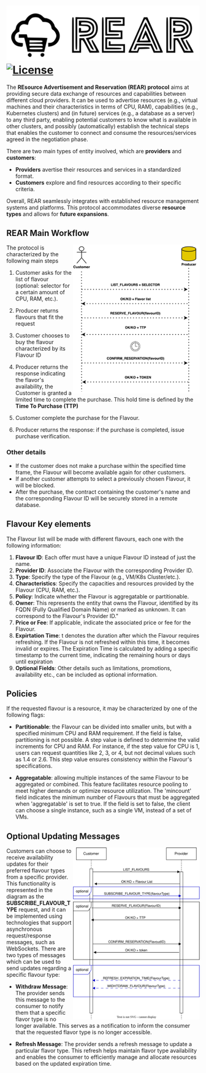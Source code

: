 ![Alt text](./images/logo.svg)
[![License](https://img.shields.io/badge/License-Apache%202.0-blue.svg)](LICENSE)
============
The **REsource Advertisement and Reservation (REAR) protocol** aims at providing secure data exchange of resources and capabilities between different cloud providers. It can be used to advertise resources (e.g., virtual machines and their characteristics in terms of CPU, RAM), capabilities (e.g., Kubernetes clusters) and (in future) services (e.g., a database as a server) to any third party, enabling potential customers to know what is available in other clusters, and possibly (automatically) establish the technical steps that enables the customer to connect and consume the resources/services agreed in the negotiation phase.

There are two main types of entity involved, which are **providers** and **customers**:
  * **Providers** avertise their resources and services in a standardized format.
  * **Customers**  explore and find resources according to their specific criteria.

Overall, REAR seamlessly integrates with established resource management systems and platforms.
This protocol accommodates diverse **resource types** and allows for **future expansions**.

## REAR Main Workflow

<img src="./images/main_workflow.png" align="right" width="330">


The protocol is characterized by the following main steps

1. Customer asks for the list of flavour (optional: selector for a certain amount of CPU, RAM, etc.).

2. Producer returns flavours that fit the request

3. Customer chooses to buy the flavour characterized by its Flavour ID

4. Producer returns the response indicating the flavor's availability, the Customer is granted a limited time to complete the purchase. This hold time is defined by the **Time To Purchase (TTP)**

5. Customer complete the purchase for the Flavour.

6. Producer returns the response: if the purchase is completed, issue purchase verification. 

### Other details

* If the customer does not make a purchase within the specified time frame, the Flavour will become available again for other customers.
* If another customer attempts to select a previously chosen Flavour, it will be blocked.
* After the purchase, the contract containing the customer's name and the corresponding Flavour ID will be securely stored in a remote database.

## Flavour Key elements

The Flavour list will be made with different flavours, each one with the following information:

1. **Flavour ID**: Each offer must have a unique Flavour ID instead of just the name.
2. **Provider ID**: Associate the Flavour with the corresponding Provider ID.
3. **Type**: Specify the type of the Flavour (e.g., VM/K8s Cluster/etc.).
4. **Characteristics**: Specify the capacities and resources provided by the Flavour (CPU, RAM, etc.). 
5. **Policy**:  Indicate whether the Flavour is aggregatable or partitionable.
6. **Owner**: This represents the entity that owns the Flavour, identified by its FQDN (Fully Qualified Domain Name) or marked as unknown. It can correspond to the Flavour's Provider ID."
7. **Price or Fee**: If applicable, indicate the associated price or fee for the Flavour.
8. **Expirtation Time**: t denotes the duration after which the Flavour requires refreshing. If the Flavour is not refreshed within this time, it becomes invalid or expires. The Expiration Time is calculated by adding a specific timestamp to the current time, indicating the remaining hours or days until expiration
9. **Optional Fields**: Other details such as limitations, promotions, availability etc., can be included as optional information.

## Policies
If the requested flavour is a resource, it may be characterized by one of the following flags:

* **Partitionable**: the Flavour can be divided into smaller units, but with a specified minimum CPU and RAM requirement. If the field is false, partitioning is not possible. A step value is defined to determine the valid increments for CPU and RAM. For instance, if the step value for CPU is 1, users can request quantities like 2, 3, or 4, but not decimal values such as 1.4 or 2.6. This step value ensures consistency within the Flavour's specifications.

* **Aggregatable**: allowing multiple instances of the same Flavour to be aggregated or combined. This feature facilitates resource pooling to meet higher demands or optimize resource utilization. The 'mincount' field indicates the minimum number of Flavours that must be aggregated when 'aggregatable' is set to true. If the field is set to false, the client can choose a single instance, such as a single VM, instead of a set of VMs.

## Optional Updating Messages

<img src="./images/updating_messages.svg" align="right" width="330">

Customers can choose to receive availability updates for their preferred flavour types from a specific provider. This functionality is represented in the diagram as the **SUBSCRIBE_FLAVOUR_TYPE** request, and it can be implemented using technologies that support asynchronous request/response messages, such as WebSockets.
There are two types of messages which can be used to send updates regarding a specific flavour type:

* **Withdraw Message**: The provider sends this message to the consumer to notify them that a specific flavor type is no longer available. This serves as a notification to inform the consumer that the requested flavor type is no longer accessible.

* **Refresh Message**: The provider sends a refresh message to update a particular flavor type. This refresh helps maintain flavor type availability and enables the consumer to efficiently manage and allocate resources based on the updated expiration time.



